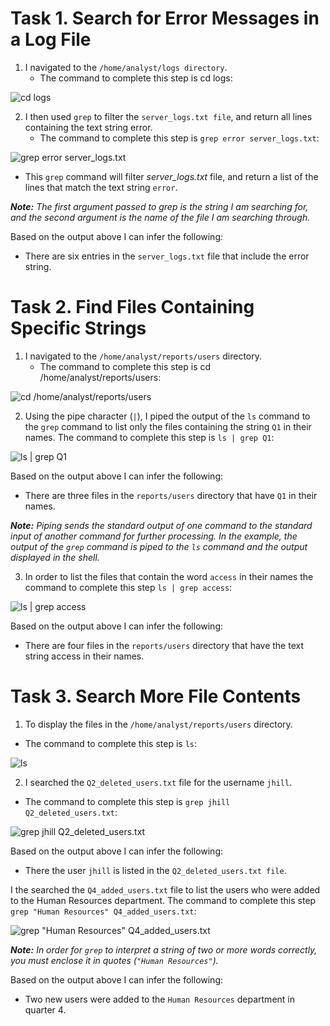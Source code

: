# Task 1. Search for Error Messages in a Log File

1. I navigated to the `/home/analyst/logs directory`.
    * The command to complete this step is cd logs:

![cd logs](https://github.com/user-attachments/assets/b86c3b3b-b57f-499b-836e-bef79dc1bab1)

2. I then used `grep` to filter the `server_logs.txt file`, and return all lines containing the text string error.
    * The command to complete this step is `grep error server_logs.txt`:

![grep error server_logs.txt](https://github.com/user-attachments/assets/a71973cb-5570-42c0-813e-ebf00f1d5dc3)

* This `grep` command will filter *server_logs.txt* file, and return a list of the lines that match the text string `error`.

***Note:** The first argument passed to grep is the string I am searching for, and the second argument is the name of the file I am searching through.*

Based on the output above I can infer the following:

* There are six entries in the `server_logs.txt` file that include the error string.

# Task 2. Find Files Containing Specific Strings
1. I navigated to the `/home/analyst/reports/users` directory.
    * The command to complete this step is cd /home/analyst/reports/users:

![cd /home/analyst/reports/users](https://github.com/user-attachments/assets/f3df60df-79c0-4ef1-8f0d-40bdb46e5f5a)

2. Using the pipe character (`|`), I piped the output of the `ls` command to the `grep` command to list only the files containing the string `Q1` in their names.
The command to complete this step is `ls | grep Q1`:

![ls | grep Q1](https://github.com/user-attachments/assets/af34233f-6848-47da-a205-6131b4713486)

Based on the output above I can infer the following:

* There are three files in the `reports/users` directory that have `Q1` in their names.

***Note:** Piping sends the standard output of one command to the standard input of another command for further processing. In the example, the output of the `grep` command is piped to the `ls` command and the output displayed in the shell.*

3. In order to list the files that contain the word `access` in their names the command to complete this step `ls | grep access`:

![ls | grep access](https://github.com/user-attachments/assets/0c5f8cdd-f666-4ad8-be2f-d3e5882c243e)

Based on the output above I can infer the following:

* There are four files in the `reports/users` directory that have the text string access in their names.

# Task 3. Search More File Contents

1. To display the files in the `/home/analyst/reports/users` directory. 
*  The command to complete this step is `ls`:

![ls](https://github.com/user-attachments/assets/45184fa0-b2f9-4c9c-abad-3df754a9b596)

2. I searched the `Q2_deleted_users.txt` file for the username `jhill`.
* The command to complete this step is `grep jhill Q2_deleted_users.txt`:

![grep jhill Q2_deleted_users.txt](https://github.com/user-attachments/assets/30316399-b3eb-4593-9b2c-79375e2c54e8)

Based on the output above I can infer the following:

* There the user `jhill` is listed in the `Q2_deleted_users.txt file`.

I the searched the `Q4_added_users.txt` file to list the users who were added to the Human Resources department.
The command to complete this step `grep "Human Resources" Q4_added_users.txt`:

![grep "Human Resources" Q4_added_users.txt](https://github.com/user-attachments/assets/8f410f9a-5aa1-47ab-af4e-0234c4392de9)

***Note:** In order for `grep` to interpret a string of two or more words correctly, you must enclose it in quotes (`"Human Resources"`).*

Based on the output above I can infer the following:

* Two new users were added to the `Human Resources` department in quarter 4.
